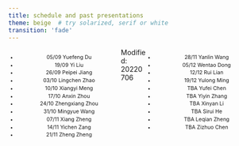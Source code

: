 ```yaml
---
title: schedule and past presentations
theme: beige  # try solarized, serif or white
transition: 'fade'
---
```


<div class="right">

- 28/11 Yanlin Wang
- 05/12 Wentao Dong
- 12/12 Rui Lian
- 19/12 Yulong Ming
- TBA Yufei Chen
- TBA Yiyin Zhang
- TBA Xinyan Li
- TBA Sirui He
- TBA Leqian Zheng
- TBA Zizhuo Chen

</div>
<!-- .element: style="font-size:70%;" -->

<div class="left">


- 05/09 Yuefeng Du
- 19/09 Yi Liu
- 26/09 Peipei Jiang
- 03/10 Lingchen Zhao
- 10/10 Xiangyi Meng
- 17/10 Anxin Zhou
- 24/10 Zhengxiang Zhou
- 31/10 Mingyue Wang
- 07/11 Xiang Zheng
- 14/11 Yichen Zang
- 21/11 Zheng Zheng


</div>
<!-- .element: style="font-size:70%;" -->


Modified: 20220706

<style>
.left {
    margin: 0 0 0 0;
    text-align: center;
    float: left;
    z-index:-10;
    width:45%;
    font-size: 0.75em;
    line-height: 1.5;
}
.right {
    margin: 0 0 0 0;
    float: right;
    text-align: center;
    z-index:-10;
    width:45%;
    font-size: 0.75em;
    line-height: 1.5;
}
</style>
